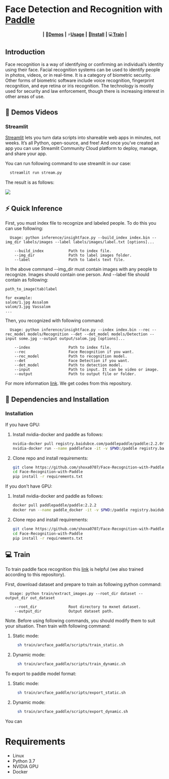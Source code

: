 # Face Detection and Recognition with [Paddle](https://github.com/PaddlePaddle)

<div align="center">

**|** 👀[**Demos**](#-demos-videos) **|** ⚡[**Usage**](#-quick-inference) **|** 🔧[**Install**](#-dependencies-and-installation) **|** 💻[**Train**](#-train) **|**

</div>

## Introduction

Face recognition is a way of identifying or confirming an individual’s identity using their face. Facial recognition systems can be used to identify people in photos, videos, or in real-time. It is a category of biometric security. Other forms of biometric software include voice recognition, fingerprint recognition, and eye retina or iris recognition. The technology is mostly used for security and law enforcement, though there is increasing interest in other areas of use.

## 👀 Demos Videos

### Streamlit

[Streamlit](https://github.com/streamlit/streamlit) lets you turn data scripts into shareable web apps in minutes, not weeks. It’s all Python, open-source, and free! And once you’ve created an app you can use Streamlit Community Cloud platform to deploy, manage, and share your app.

You can run following command to use streamlit in our case:

```bash
  streamlit run stream.py
```

The result is as follows:

<img src="face_rec.gif">

## ⚡ Quick Inference

First, you must index file to recognize and labeled people. To do this you can use following:

```console
  Usage: python inference/insightface.py --build_index index.bin --img_dir labels/images --label labels/images/label.txt [options]...

    --build_index           Path to index file.
    --img_dir               Path to label images folder.
    --label                 Path to labels text file.
```

In the above command --img_dir must contain images with any people to recognize. Images should contain one person. And --label file should contain as following:

```
path_to_image(tab)label

for example:
salom/1.jpg Assalom
valom/3.jpg Vassalom
...
```

Then, you recognized with following command:

```console
  Usage: python inference/insightface.py --index index.bin --rec --rec_model models/Recognition --det --det_model models/Detection --input some.jpg --output output/salom.jpg [options]...

    --index                 Path to index file.
    --rec                   Face Recognition if you want.
    --rec_model             Path to recognition model.
    --det                   Face Detection if you want.
    --det_model             Path to detection model.
    --input                 Path to input. It can be video or image.
    --output                Path to output file or folder.
```

For more information [link](https://github.com/littletomatodonkey/insight-face-paddle). We get codes from this repository.

## 🔧 Dependencies and Installation

### Installation

If you have GPU:

1. Install nvidia-docker and paddle as follows:

   ```bash
   nvidia-docker pull registry.baidubce.com/paddlepaddle/paddle:2.2.0rc0-gpu-cuda11.2-cudnn8
   nvidia-docker run --name paddleface -it -v $PWD:/paddle registry.baidubce.com/paddlepaddle/paddle:2.2.0rc0-gpu-cuda11.2-cudnn8 /bin/bash
   ```

2. Clone repo and install requirements:

   ```bash
   git clone https://github.com/shoxa0707/Face-Recognition-with-Paddle.git
   cd Face-Recognition-with-Paddle
   pip install -r requirements.txt
   ```

If you don't have GPU:

1. Install nvidia-docker and paddle as follows:

   ```bash
   docker pull paddlepaddle/paddle:2.2.2
   docker run --name paddle_docker -it -v $PWD:/paddle registry.baidubce.com/paddlepaddle/paddle:2.2.2 /bin/bash
   ```

2. Clone repo and install requirements:

   ```bash
   git clone https://github.com/shoxa0707/Face-Recognition-with-Paddle.git
   cd Face-Recognition-with-Paddle
   pip install -r requirements.txt
   ```

## 💻 Train

To train paddle face recognition this [link](https://github.com/deepinsight/insightface/blob/master/recognition/arcface_paddle/README_en.md) is helpful (we also trained according to this repository).

First, download dataset and prepare to train as following python command:

```console
  Usage: python train/extract_images.py --root_dir dataset --output_dir out_dataset

    --root_dir              Root directory to mxnet dataset.
    --output_dir            Output dataset path.
```

Note. Before using following commands, you should modify them to suit your situation.
Then train with following command:

1. Static mode:

   ```bash
     sh train/arcface_paddle/scripts/train_static.sh
   ```

2. Dynamic mode:

   ```bash
     sh train/arcface_paddle/scripts/train_dynamic.sh
   ```

To export to paddle model format:

1. Static mode:

   ```bash
     sh train/arcface_paddle/scripts/export_static.sh
   ```

2. Dynamic mode:

   ```bash
     sh train/arcface_paddle/scripts/export_dynamic.sh
   ```

You can

# Requirements

- Linux
- Python 3.7
- NVIDIA GPU
- Docker
